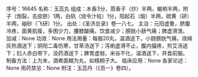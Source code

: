序号：16645
名称：玉蕊丸
组成：木香3分，茴香子（炒）半两，蝎梢半两，附子（炮裂，去皮脐）1两，白矾（烧令汁枯）1分，阳起石（煅）半两，硫黄（研）半两，硇砂（飞研）1分。
出处：《圣济总录》卷一八七。
主治：元阳虚惫，脐腹冷疼，面黄肌瘦，多困少力，腰膝酸痛，饮食减少；膀胱小肠气痛；脾虚滑泄。
加减：None
功效：None
用法用量：每服20丸，温酒送下。小肠膀胱气痛，烧绵灰热酒送下；阴阳二毒伤寒，甘草汤送下；泻痢虚滑不止，腹内撮疼，煎艾汤送下；妇人赤白带下，没药酒送下；脾胃虚弱，米谷不化，温酒送下，并食前服。
制备方法：上为末，酒煮面糊为丸，如梧桐子大。
临床应用：None
各家论述：None
用药禁忌：None
附注：玉蕊丹（《百一》卷四）。
